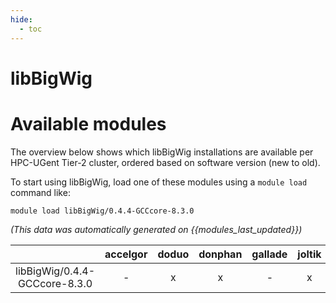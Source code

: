 ```yaml
---
hide:
  - toc
---
```


libBigWig
=========

# Available modules


The overview below shows which libBigWig installations are available per HPC-UGent Tier-2 cluster, ordered based on software version (new to old).

To start using libBigWig, load one of these modules using a `module load` command like:

```shell
module load libBigWig/0.4.4-GCCcore-8.3.0
```

*(This data was automatically generated on {{modules_last_updated}})*  

| |accelgor|doduo|donphan|gallade|joltik|shinx|skitty|
| :---: | :---: | :---: | :---: | :---: | :---: | :---: | :---: |
|libBigWig/0.4.4-GCCcore-8.3.0|-|x|x|-|x|-|-|
